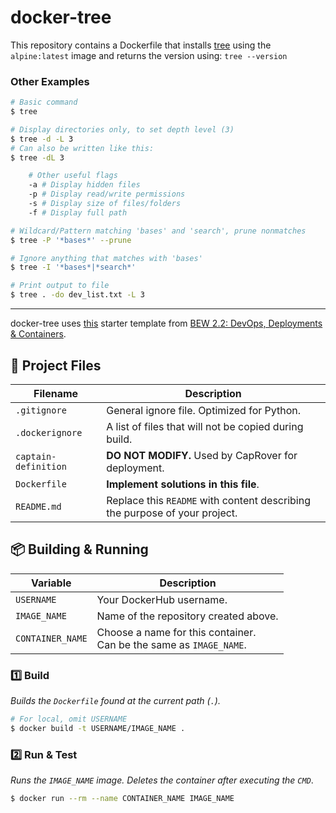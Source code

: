 # docker-tree

This repository contains a Dockerfile that installs [tree](http://mama.indstate.edu/users/ice/tree/) using the `alpine:latest` image and returns the version using: `tree --version`

### Other Examples

```bash
# Basic command
$ tree

# Display directories only, to set depth level (3)
$ tree -d -L 3
# Can also be written like this:
$ tree -dL 3

	# Other useful flags
	-a # Display hidden files
	-p # Display read/write permissions
    -s # Display size of files/folders
    -f # Display full path

# Wildcard/Pattern matching 'bases' and 'search', prune nonmatches
$ tree -P '*bases*' --prune

# Ignore anything that matches with 'bases'
$ tree -I '*bases*|*search*'

# Print output to file
$ tree . -do dev_list.txt -L 3
```

---
 docker-tree uses [this](https://github.com/make-school-labs/docker-starter) starter template from [BEW 2.2: DevOps, Deployments &amp; Containers](https://make.sc/bew2.2). 

## 📂 Project Files

| Filename | Description |
| -------- | ----------- |
| `.gitignore` | General ignore file. Optimized for Python. |
| `.dockerignore` | A list of files that will not be copied during build. |
| `captain-definition` | **DO NOT MODIFY.** Used by CapRover for deployment. |
| `Dockerfile` | **Implement solutions in this file**. |
| `README.md` | Replace this `README` with content describing the purpose of your project. |

## 📦 Building & Running

| Variable | Description |
| -------- | ----------- |
| `USERNAME` | Your DockerHub username. |
| `IMAGE_NAME` | Name of the repository created above. |
| `CONTAINER_NAME` | Choose a name for this container.<br>Can be the same as `IMAGE_NAME`. |

### 1️⃣ Build

_Builds the `Dockerfile` found at the current path (`.`)._

```bash
# For local, omit USERNAME
$ docker build -t USERNAME/IMAGE_NAME .
```

### 2️⃣ Run & Test

_Runs the `IMAGE_NAME` image. Deletes the container after executing the `CMD`_.

```bash
$ docker run --rm --name CONTAINER_NAME IMAGE_NAME
```
